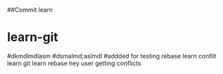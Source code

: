 ##Commit learn
# learn-git
#dkmdlmdlasm
#dsmalmd;aslmdl
#addded for testing rebase
learn conflit
learn git
learn rebase
hey user getting conflicts
